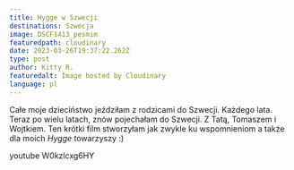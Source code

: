 ```yaml
---
title: Hygge w Szwecji
destinations: Szwecja
image: DSCF1413_pesmim
featuredpath: cloudinary
date: 2023-03-26T19:37:22.262Z
type: post
author: Kitty R.
featuredalt: Image hosted by Cloudinary
language: pl
---
```

<!--StartFragment-->

Całe moje dzieciństwo jeździłam z rodzicami do Szwecji. Każdego lata. Teraz po wielu latach, znów pojechałam do Szwecji. Z Tatą, Tomaszem i Wojtkiem. Ten krótki film stworzyłam jak zwykle ku wspomnieniom a także dla moich *Hygge* towarzyszy :) 

<!--EndFragment-->

youtube W0kzlcxg6HY